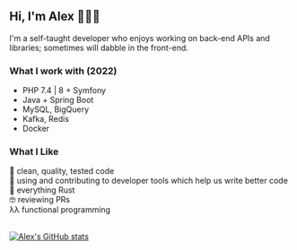## Hi, I'm Alex 👋👨‍💻
I'm a self-taught developer who enjoys working on back-end APIs and libraries; sometimes will dabble in the front-end.

### What I work with (2022)
- PHP 7.4 | 8 + Symfony
- Java + Spring Boot
- MySQL, BigQuery
- Kafka, Redis
- Docker

### What I Like
🚀 clean, quality, tested code  
🔧 using and contributing to developer tools which help us write better code  
🦀 everything Rust  
🤓 reviewing PRs  
λλ functional programming
<br />
<br />

[![Alex's GitHub stats](https://github-readme-stats.vercel.app/api?username=alexandrugg&hide=stars&count_private=true&show_icons=true&theme=graywhite)](https://github.com/anuraghazra/github-readme-stats)
